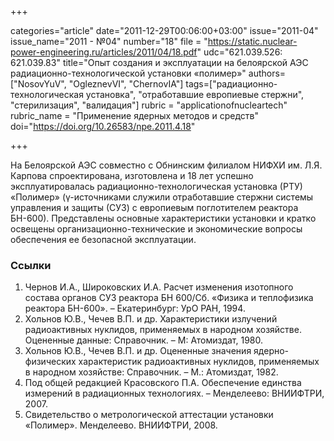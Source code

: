 +++

categories="article"
date="2011-12-29T00:06:00+03:00"
issue="2011-04"
issue_name="2011 - №04"
number="18"
file = "https://static.nuclear-power-engineering.ru/articles/2011/04/18.pdf"
udc="621.039.526: 621.039.83"
title="Опыт создания и эксплуатации на белоярской АЭС радиационно-технологической установки «полимер»"
authors=["NosovYuV", "OgleznevVI", "ChernovIA"]
tags=["радиационно-технологическая установка", "отработавшие европиевые стержни", "стерилизация", "валидация"]
rubric = "applicationofnucleartech"
rubric_name = "Применение ядерных методов и средств"
doi="https://doi.org/10.26583/npe.2011.4.18"

+++

На Белоярской АЭС совместно с Обнинским филиалом НИФХИ им. Л.Я. Карпова спроектирована, изготовлена и 18 лет успешно эксплуатировалась радиационно-технологическая установка (РТУ) «Полимер» (γ-источниками служили отработавшие стержни системы управления и защиты (СУЗ) с европиевым поглотителем реактора БН-600). Представлены основные характеристики установки и кратко освещены организационно-технические и экономические вопросы обеспечения ее безопасной эксплуатации.

### Ссылки

1. Чернов И.А., Широковских И.А. Расчет изменения изотопного состава органов СУЗ реактора БН 600/Сб. «Физика и теплофизика реактора БН-600». – Екатеринбург: УрО РАН, 1994.
2. Хольнов Ю.В., Чечев В.П. и др. Характеристики излучений радиоактивных нуклидов, применяемых в народном хозяйстве. Оцененные данные: Справочник. – М: Атомиздат, 1980.
3. Хольнов Ю.В., Чечев В.П. и др. Оцененные значения ядерно-физических характеристик радиоактивных нуклидов, применяемых в народном хозяйстве: Справочник. – М.: Атомиздат, 1982.
4. Под общей редакцией Красовского П.А. Обеспечение единства измерений в радиационных технологиях. – Менделеево: ВНИИФТРИ, 2007.
5. Свидетельство о метрологической аттестации установки «Полимер». Менделеево. ВНИИФТРИ, 2008.